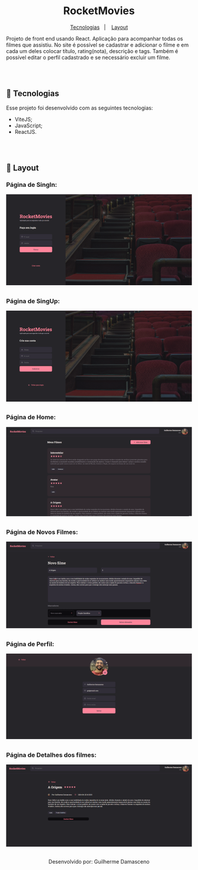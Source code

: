 <h1 align="center"> RocketMovies </h1>

<p align="center">
  <a href="#-tecnologias">Tecnologias</a>&nbsp;&nbsp;&nbsp;|&nbsp;&nbsp;&nbsp;
  <a href="#-layout">Layout</a>
</p>

<p>
  Projeto de front end usando React. Aplicação para acompanhar todas os filmes que assistiu. No site é possível se cadastrar e adicionar o filme e em cada um deles colocar título, rating(nota), descrição e tags.
  Também é possível editar o perfil cadastrado e se necessário excluir um filme.
</p>

<br>
<br>

## 🚀 Tecnologias

Esse projeto foi desenvolvido com as seguintes tecnologias:

- ViteJS;
- JavaScript;
- ReactJS.

<br>
<br>

## 🔖 Layout
### Página de SingIn:
![prewiew](./.github/SignIn.png)
##
### Página de SingUp:
![prewiew](./.github/SignUp.png)
##
### Página de Home:
![prewiew](./.github/Home.png)
##
### Página de Novos Filmes:
![prewiew](./.github/NewMovie.png)
##
### Página de Perfil:
![prewiew](./.github/Profile.png)
##
### Página de Detalhes dos filmes:
![prewiew](./.github/Movie.png)

## 
  <p align="center">
    Desenvolvido por: Guilherme Damasceno
  </p>
